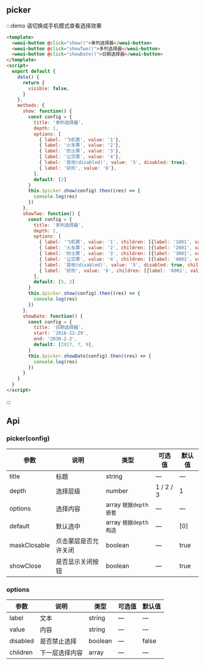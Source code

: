 ## picker

:::demo 请切换成手机模式查看选择效果

```html
<template>
  <weui-button @click="show()">单列选择器</weui-button>
  <weui-button @click="showTwo()">多列选择器</weui-button>
  <weui-button @click="showDate()">日期选择器</weui-button>
</template>
<script>
  export default {
    data() {
      return {
        visible: false,
      }
    },
    methods: {
      show: function() {
        const config = {
          title: '单列选择器',
          depth: 1,
          options: [
            { label: '飞机票', value: '1'},
            { label: '火车票', value: '2'},
            { label: '的士票', value: '3'},
            { label: '公交票', value: '4'},
            { label: '其他(disabled)', value: '5', disabled: true},
            { label: '好的', value: '6'},
          ],
          default: [2]
        }
        this.$picker.show(config).then((res) => {
          console.log(res)
        })
      },
      showTwo: function() {
        const config = {
          title: '多列选择器',
          depth: 2,
          options: [
            { label: '飞机票', value: '1', children: [{label: '1001', value: '1001'}, {label: '1002', value: '1002'}]},
            { label: '火车票', value: '2', children: [{label: '2001', value: '2001'}, {label: '2002', value: '2002'}]},
            { label: '的士票', value: '3', children: [{label: '3001', value: '3001'}, {label: '3002', value: '3002'}]},
            { label: '公交票', value: '4', children: [{label: '4001', value: '4001'}, {label: '4002', value: '4002'}]},
            { label: '其他(disabled)', value: '5', disabled: true, children: [{label: '5001', value: '5001'}, {label: '5002', value: '5002'}]},
            { label: '好的', value: '6', children: [{label: '6001', value: '6001'}, {label: '6002', value: '6002'}, {label: '6003', value: '6003'}]},
          ],
          default: [5, 2]
        }
        this.$picker.show(config).then((res) => {
          console.log(res)
        })
      },
      showDate: function() {
        const config = {
          title: '日期选择器',
          start: '2016-12-29',
          end: '2030-2-2',
          default: [2017, 7, 9],
        }
        this.$picker.showDate(config).then((res) => {
          console.log(res)
        })
      }
    }
  }
</script>
```

:::

## Api

### picker(config)

| 参数         | 说明                 | 类型                  | 可选值    | 默认值 |
| ------------ | -------------------- | --------------------- | --------- | ------ |
| title        | 标题                 | string                | —         | —      |
| depth        | 选择层级             | number                | 1 / 2 / 3 | 1      |
| options      | 选择内容             | array `根据depth嵌套` | —         | —      |
| default      | 默认选中             | array `根据depth构造` | —         | [0]    |
| maskClosable | 点击蒙层是否允许关闭 | boolean               | —         | true   |
| showClose    | 是否显示关闭按钮     | boolean               | —         | true   |

### options


| 参数     | 说明           | 类型    | 可选值 | 默认值 |
| -------- | -------------- | ------- | ------ | ------ |
| label    | 文本           | string  | —      | —      |
| value    | 内容           | string  | —      | —      |
| disabled | 是否禁止选择   | boolean | —      | false  |
| children | 下一层选择内容 | array   | —      | —      |